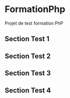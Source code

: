 # FormationPhp
Projet de test formation PhP
## Section Test 1

## Section Test 2

## Section Test 3

## Section Test 4
